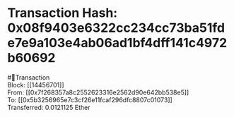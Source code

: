 
Transaction Hash: 0x08f9403e6322cc234cc73ba51fde7e9a103e4ab06ad1bf4dff141c4972b60692
====================================================================================
  
#💸Transaction  
Block: [[14456701]]  
From: [[0x7f268357a8c2552623316e2562d90e642bb538e5]]  
To: [[0x5b3256965e7c3cf26e11fcaf296dfc8807c01073]]  
Transferred: 0.0121125 Ether